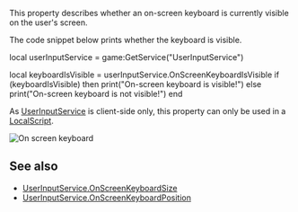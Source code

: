 This property describes whether an on-screen keyboard is currently visible on the user's screen.

The code snippet below prints whether the keyboard is visible.

local userInputService = game:GetService("UserInputService")

local keyboardIsVisible = userInputService.OnScreenKeyboardIsVisible
if (keyboardIsVisible) then
	print("On-screen keyboard is visible!")
else
	print("On-screen keyboard is not visible!")
end

As [UserInputService](https://developer.roblox.com/en-us/api-reference/class/UserInputService) is client-side only, this property can only be used in a [LocalScript](https://developer.roblox.com/en-us/api-reference/class/LocalScript).

![On screen keyboard](https://developer.roblox.com/assets/bltd883fb9830c26628/ClientKeyboard.png)

See also
--------

*   [UserInputService.OnScreenKeyboardSize](https://developer.roblox.com/en-us/api-reference/property/UserInputService/OnScreenKeyboardSize)
*   [UserInputService.OnScreenKeyboardPosition](https://developer.roblox.com/en-us/api-reference/property/UserInputService/OnScreenKeyboardPosition)